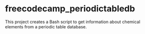 # freecodecamp_periodictabledb
This project creates a Bash script to get information about chemical elements from a periodic table database.
